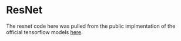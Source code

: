 # ResNet

The resnet code here was pulled from the public implmentation of the official
tensorflow models 
[here](https://github.com/tensorflow/models/tree/master/official/resnet).
